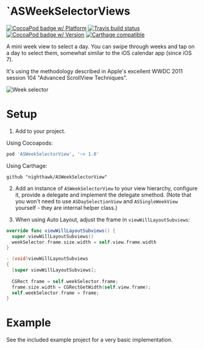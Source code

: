 # `ASWeekSelectorViews

[![CocoaPod badge w/ Platform](http://cocoapod-badges.herokuapp.com/p/ASWeekSelectorView/badge.png)](http://cocoadocs.org/docsets/ASWeekSelectorView)
[![Travis build status](https://travis-ci.org/nighthawk/ASWeekSelectorView.svg?branch=master)](https://travis-ci.org/nighthawk/ASWeekSelectorView)
[![CocoaPod badge w/ Version](http://cocoapod-badges.herokuapp.com/v/ASWeekSelectorView/badge.png)](http://cocoadocs.org/docsets/ASWeekSelectorView)
[![Carthage compatible](https://img.shields.io/badge/Carthage-compatible-4BC51D.svg?style=flat)](https://github.com/Carthage/Carthage)

A mini week view to select a day. You can swipe through weeks and tap on a day to select them, somewhat similar to the iOS calendar app (since iOS 7).
 
It's using the methodology described in Apple's excellent WWDC 2011 session 104 "Advanced ScrollView Techniques".

![Week selector](http://cl.ly/image/0L1H2r2y140e/weekselector.mov.gif)

# Setup

1) Add to your project.

Using Cocoapods:

```ruby
pod 'ASWeekSelectorView', '~> 1.0'
```

Using Carthage:

```
github "nighthawk/ASWeekSelectorView"
```

2) Add an instance of `ASWeekSelectorView` to your view hierarchy, configure it, provide a delegate and implement the delegate smethod. (Note that you won't need to use `ASDaySelectionView` and `ASSingleWeekView` yourself - they are internal helper class.)

3) When using Auto Layout, adjust the frame in `viewWillLayoutSubviews`:

```swift
override func viewWillLayoutSubviews() {
  super.viewWillLayoutSubviews()
  weekSelector.frame.size.width = self.view.frame.width
}
```

```objective-c
- (void)viewWillLayoutSubviews
{
  [super viewWillLayoutSubviews];
  
  CGRect frame = self.weekSelector.frame;
  frame.size.width = CGRectGetWidth(self.view.frame);
  self.weekSelector.frame = frame;
}
```


# Example

See the included example project for a very basic implementation.
